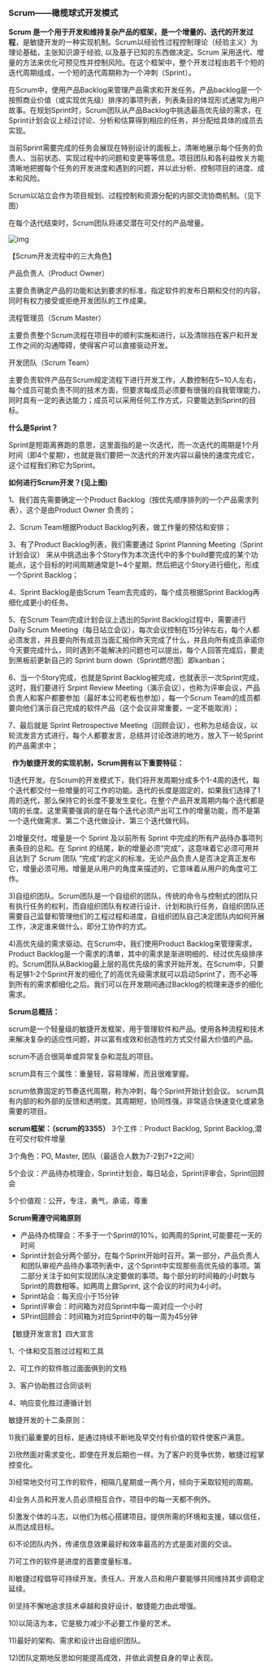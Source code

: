 ### Scrum——橄榄球式开发模式

**Scrum 是一个用于开发和维持复杂产品的框架，是一个增量的、迭代的开发过程**，是敏捷开发的一种实现机制。Scrum以经验性过程控制理论（经验主义）为理论基础，主张知识源于经验, 以及基于已知的东西做决定。Scrum 采用迭代、增量的方法来优化可预见性并控制风险。在这个框架中，整个开发过程由若干个短的迭代周期组成，一个短的迭代周期称为一个冲刺（Sprint）。

在Scrum中，使用产品Backlog来管理产品需求和开发任务。产品backlog是一个按照商业价值（或实现优先级）排序的事项列表，列表条目的体现形式通常为用户故事。在规划Sprint时，Scrum团队从产品Backlog中挑选最高优先级的需求，在Sprint计划会议上经过讨论、分析和估算得到相应的任务，并分配给具体的成员去实现。

当前Sprint需要完成的任务会展现在特别设计的面板上，清晰地展示每个任务的负责人、当前状态、实现过程中的问题和变更等等信息。项目团队和各利益攸关方能清晰地把握每个任务的开发进度和遇到的问题，并以此分析、控制项目的进度、成本和风险。

Scrum以站立会作为项目规划、过程控制和资源分配的内部交流协商机制。（见下图）

在每个迭代结束时，Scrum团队将递交潜在可交付的产品增量。

![img](https://pic1.zhimg.com/80/v2-b215ca9e5673447d6766d2949221ad64_720w.webp)

【Scrum开发流程中的三大角色】

产品负责人（Product Owner）

主要负责确定产品的功能和达到要求的标准，指定软件的发布日期和交付的内容，同时有权力接受或拒绝开发团队的工作成果。

流程管理员（Scrum Master）

主要负责整个Scrum流程在项目中的顺利实施和进行，以及清除挡在客户和开发工作之间的沟通障碍，使得客户可以直接驱动开发。

开发团队（Scrum Team）

主要负责软件产品在Scrum规定流程下进行开发工作，人数控制在5~10人左右，每个成员可能负责不同的技术方面，但要求每成员必须要有很强的自我管理能力，同时具有一定的表达能力；成员可以采用任何工作方式，只要能达到Sprint的目标。



**什么是Sprint？**

Sprint是短距离赛跑的意思，这里面指的是一次迭代，而一次迭代的周期是1个月时间（即4个星期），也就是我们要把一次迭代的开发内容以最快的速度完成它，这个过程我们称它为Sprint。

**如何进行Scrum开发？(见上图)**

1、我们首先需要确定一个Product Backlog（按优先顺序排列的一个产品需求列表），这个是由Product Owner 负责的；

2、Scrum Team根据Product Backlog列表，做工作量的预估和安排；

3、有了Product Backlog列表，我们需要通过 Sprint Planning Meeting（Sprint计划会议） 来从中挑选出多个Story作为本次迭代中的多个build要完成的某个功能点，这个目标的时间周期通常是1~4个星期，然后把这个Story进行细化，形成一个Sprint Backlog；

4、Sprint Backlog是由Scrum Team去完成的，每个成员根据Sprint Backlog再细化成更小的任务。

5、在Scrum Team完成计划会议上选出的Sprint Backlog过程中，需要进行 Daily Scrum Meeting（每日站立会议），每次会议控制在15分钟左右，每个人都必须发言，并且要向所有成员当面汇报你昨天完成了什么，并且向所有成员承诺你今天要完成什么，同时遇到不能解决的问题也可以提出，每个人回答完成后，要走到黑板前更新自己的 Sprint burn down（Sprint燃尽图）即kanban；

6、当一个Story完成，也就是Sprint Backlog被完成，也就表示一次Sprint完成，这时，我们要进行 Srpint Review Meeting（演示会议），也称为评审会议，产品负责人和客户都要参加（最好本公司老板也参加），每一个Scrum Team的成员都要向他们演示自己完成的软件产品（这个会议非常重要，一定不能取消）；

7、最后就是 Sprint Retrospective Meeting（回顾会议），也称为总结会议，以轮流发言方式进行，每个人都要发言，总结并讨论改进的地方，放入下一轮Sprint的产品需求中；



 **作为敏捷开发的实现机制，Scrum拥有以下重要特征：**

1)迭代开发。在Scrum的开发模式下，我们将开发周期分成多个1-4周的迭代，每个迭代都交付一些增量的可工作的功能。迭代的长度是固定的，如果我们选择了1周的迭代，那么保持它的长度不要发生变化，在整个产品开发周期内每个迭代都是1周的长度。这里需要强调的是在每个迭代必须产出可工作的增量功能，而不是第一个迭代做需求、第二个迭代做设计、第三个迭代做代码。

2)增量交付。增量是一个 Sprint 及以前所有 Sprint 中完成的所有产品待办事项列表条目的总和。在 Sprint 的结尾，新的增量必须“完成”，这意味着它必须可用并且达到了 Scrum 团队 “完成”的定义的标准。无论产品负责人是否决定真正发布它，增量必须可用。增量是从用户的角度来描述的，它意味着从用户的角度可工作。

3)自组织团队。Scrum团队是一个自组织的团队，传统的命令与控制式的团队只有执行任务的权利，而自组织团队有权进行设计、计划和执行任务，自组织团队还需要自己监督和管理他们的工程过程和进度，自组织团队自己决定团队内如何开展工作，决定谁来做什么，即分工协作的方式。

4)高优先级的需求驱动。在Scrum中，我们使用Product Backlog来管理需求，Product Backlog是一个需求的清单，其中的需求是渐进明细的、经过优先级排序的。Scrum团队从Backlog最上层的高优先级的需求开始开发。在Scrum中，只要有足够1-2个Sprint开发的细化了的高优先级需求就可以启动Sprint了，而不必等到所有的需求都细化之后。我们可以在开发期间通过Backlog的梳理来逐步的细化需求。



**Scrum总概括：**

scrum是一个轻量级的敏捷开发框架，用于管理软件和产品。使用各种流程和技术来解决复杂的适应性问题，并以富有成效和创造性的方式交付最大价值的产品。


scrum不适合很简单或异常复杂和混乱的项目。

scrum具有三个属性：重量轻，容易理解，而且很难掌握。

scrum依靠固定的节奏迭代周期，称为冲刺，每个Sprint开始计划会议。
scrum具有内部的和外部的反馈和透明度。其周期短，协同性强，非常适合快速变化或紧急需要的项目。

**scrum框架：（scrum的3355）**
3个工件：Product Backlog, Sprint Backlog,潜在可交付软件增量

3个角色：PO, Master, 团队（最适合人数为7-2到7+2之间）

5个会议：产品待办梳理会，Sprint计划会，每日站会，Sprint评审会，Sprint回顾会

5个价值观：公开，专注，勇气，承诺，尊重

**Scrum需遵守间箱原则**

- 产品待办梳理会：不多于一个Sprint的10%，如两周的Sprint,可能要花一天的时间
- Sprint计划会分两个部分，在每个Sprint开始时召开。第一部分，产品负责人和团队审视产品待办事项列表中，这个Sprint中实现那些高优先级的事项。第二部分关注于如何实现团队决定要做的事项。每个部分的时间箱的小时数与Sprint的周数相等。如两周上鼐Sprint, 这个会议的时间为4小时。
- Sprint站会：每天应小于15分钟
- Sprint评审会：时间箱为对应Sprint中每一周对应一个小时
- SPrint回顾会：时间箱为对应Sprint中的每一周为45分钟

【敏捷开发宣言】四大宣言

1、个体和交互胜过过程和工具

2、可工作的软件胜过面面俱到的文档

3、客户协助胜过合同谈判

4、响应变化胜过遵循计划

敏捷开发的十二条原则：

1)我们最重要的目标，是通过持续不断地及早交付有价值的软件使客户满意。

2)欣然面对需求变化，即使在开发后期也一样。为了客户的竞争优势，敏捷过程掌控变化。

3)经常地交付可工作的软件，相隔几星期或一两个月，倾向于采取较短的周期。

4)业务人员和开发人员必须相互合作，项目中的每一天都不例外。

5)激发个体的斗志，以他们为核心搭建项目。提供所需的环境和支援，辅以信任，从而达成目标。

6)不论团队内外，传递信息效果最好和效率最高的方式是面对面的交谈。

7)可工作的软件是进度的首要度量标准。

8)敏捷过程倡导可持续开发。责任人、开发人员和用户要能够共同维持其步调稳定延续。

9)坚持不懈地追求技术卓越和良好设计，敏捷能力由此增强。

10)以简洁为本，它是极力减少不必要工作量的艺术。

11)最好的架构、需求和设计出自组织团队。

12)团队定期地反思如何能提高成效，并依此调整自身的举止表现。
